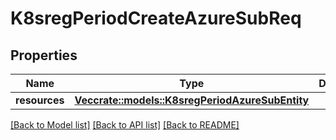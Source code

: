 # K8sregPeriodCreateAzureSubReq

## Properties

Name | Type | Description | Notes
------------ | ------------- | ------------- | -------------
**resources** | [**Vec<crate::models::K8sregPeriodAzureSubEntity>**](k8sreg.AzureSubEntity.md) |  | 

[[Back to Model list]](../README.md#documentation-for-models) [[Back to API list]](../README.md#documentation-for-api-endpoints) [[Back to README]](../README.md)


